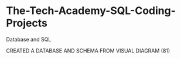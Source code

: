 # The-Tech-Academy-SQL-Coding-Projects
Database and SQL

CREATED A DATABASE AND SCHEMA FROM VISUAL DIAGRAM (81)
